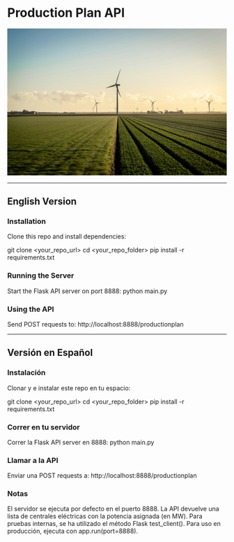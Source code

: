 #  Production Plan API 
![Molinos](molinos.jpg)

---

##  English Version

### Installation

Clone this repo and install dependencies:

git clone <your_repo_url>
cd <your_repo_folder>
pip install -r requirements.txt


###  Running the Server
Start the Flask API server on port 8888:
python main.py


###  Using the API
Send POST requests to:
http://localhost:8888/productionplan


-------


##  Versión en Español

### Instalación

Clonar y e instalar este repo en tu espacio:

git clone <your_repo_url>
cd <your_repo_folder>
pip install -r requirements.txt


###  Correr en tu servidor
Correr la Flask API server en 8888:
python main.py


###  Llamar a la API
Enviar una POST requests a:
http://localhost:8888/productionplan


###  Notas
El servidor se ejecuta por defecto en el puerto 8888.
La API devuelve una lista de centrales eléctricas con la potencia asignada (en MW).
Para pruebas internas, se ha utilizado el método Flask test_client().
Para uso en producción, ejecuta con app.run(port=8888).

